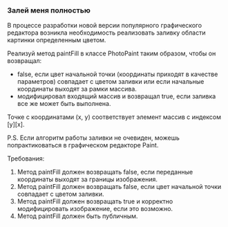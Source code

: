 
### Залей меня полностью

В процессе разработки новой версии популярного графического редактора возникла необходимость реализовать
заливку области картинки определенным цветом.

Реализуй метод paintFill в классе PhotoPaint таким образом, чтобы он возвращал:
- false, если цвет начальной точки (координаты приходят в качестве параметров) совпадает с цветом заливки
или если начальные координаты выходят за рамки массива.
- модифицировал входящий массив и возвращал true, если заливка все же может быть выполнена.

Точке с координатами (x, y) соответствует элемент массив с индексом [y][x].

P.S. Если алгоритм работы заливки не очевиден, можешь попрактиковаться в графическом редакторе Paint.


Требования:
1.	Метод paintFill должен возвращать false, если переданные координаты выходят за границы изображения.
2.	Метод paintFill должен возвращать false, если цвет начальной точки совпадает с цветом заливки.
3.	Метод paintFill должен возвращать true и корректно модифицировать изображение, если это возможно.
4.	Метод paintFill должен быть публичным.


